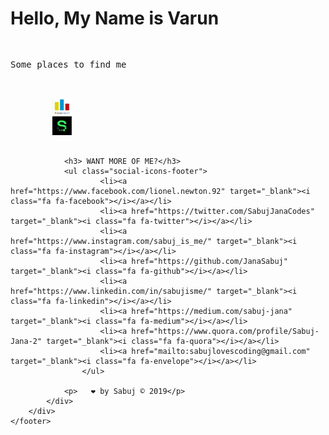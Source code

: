 # Hello, My Name is Varun
<html lang="en">
<head>
    <meta charset="UTF-8">
    <title>Using font awesome</title>
    <script src="https://kit.fontawesome.com/ce0444d81d.js" crossorigin="anonymous"></script>
</head>
<body>
    <!-- <i class="fas fa-ad fa-5x">&nbsp &nbsp &nbsp</i> -->
    <pre>
        <p>Some places to find me</p>
        <a href = "https://www.linkedin.com/in/varun-das-514526141" target = "_blank"><i class="fab fa-linkedin fa-3x"></i></a> 
        <a href = "https://codeforces.com/profile/veedee" target = "_blank"><img src = "codeforces.png" alt = "codeforces image" width = "6%"/></a> 
        <a href = "https://sourcerer.io/veedee2000" target = "_blank"><img src = "sourcerer.png" alt = "sourcerer image" width = "6%"/></a>
    </pre>
    <footer id="footer">
		<div class="container">
			<div class="col-md-12 text-center">

				<h3> WANT MORE OF ME?</h3>
				<ul class="social-icons-footer">
						<li><a href="https://www.facebook.com/lionel.newton.92" target="_blank"><i class="fa fa-facebook"></i></a></li>
						<li><a href="https://twitter.com/SabujJanaCodes" target="_blank"><i class="fa fa-twitter"></i></a></li>
						<li><a href="https://www.instagram.com/sabuj_is_me/" target="_blank"><i class="fa fa-instagram"></i></a></li>
						<li><a href="https://github.com/JanaSabuj" target="_blank"><i class="fa fa-github"></i></a></li>
						<li><a href="https://www.linkedin.com/in/sabujisme/" target="_blank"><i class="fa fa-linkedin"></i></a></li>
						<li><a href="https://medium.com/sabuj-jana" target="_blank"><i class="fa fa-medium"></i></a></li>
						<li><a href="https://www.quora.com/profile/Sabuj-Jana-2" target="_blank"><i class="fa fa-quora"></i></a></li>
						<li><a href="mailto:sabujlovescoding@gmail.com" target="_blank"><i class="fa fa-envelope"></i></a></li>
					</ul>

				<p>   ❤ by Sabuj © 2019</p>
			</div>
		</div>
	</footer>
</body>
</html>

